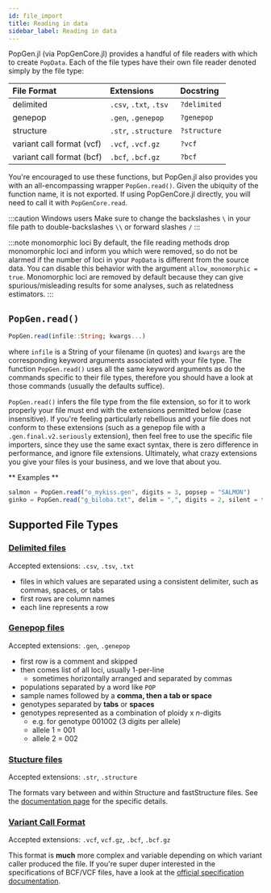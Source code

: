 ```yaml
---
id: file_import
title: Reading in data
sidebar_label: Reading in data
---
```


PopGen.jl (via PopGenCore.jl) provides a handful of file readers with which to create `PopData`. Each of the file types have their own file reader denoted simply by the file type:

| File Format         | Extensions             | Docstring     |
| :------------------ | :--------------------- | :------------ |
| delimited           | `.csv`, `.txt`, `.tsv` | `?delimited`  |
| genepop             | `.gen`, `.genepop`     | `?genepop`    |
| structure           | `.str`, `.structure`   | `?structure`  |
| variant call format (vcf) | `.vcf`, `.vcf.gz`| `?vcf`  |
| variant call format (bcf) | `.bcf`, `.bcf.gz`| `?bcf`  |

You're encouraged to use these functions, but PopGen.jl also provides you with an all-encompassing wrapper  `PopGen.read()`. Given the ubiquity of the function name, it is not exported. If using PopGenCore.jl directly, you will need to call it with `PopGenCore.read`.

:::caution Windows users
Make sure to change the backslashes `\` in your file path to double-backslashes `\\` or forward slashes `/` 
:::

:::note monomorphic loci
By default, the file reading methods drop monomorphic loci and inform you which were removed, so do not be alarmed if the number of loci in your `PopData` is different from the source data. You can disable this
behavior with the argument `allow_monomorphic = true`. Monomorphic loci are removed by default because they
can give spurious/misleading results for some analyses, such as relatedness estimators.
:::

## `PopGen.read()`

```julia
PopGen.read(infile::String; kwargs...)
```

where `infile` is a String of your filename (in quotes) and `kwargs` are the corresponding keyword arguments associated with your file type. The function `PopGen.read()` uses all the same keyword arguments as do the commands specific to their file types, therefore you should have a look at those commands (usually the defaults suffice).

`PopGen.read()` infers the file type from the file extension, so for it to work properly your file must end with the extensions permitted below (case insensitive). If you're feeling particularly rebellious and your file does not conform to these extensions (such as a genepop file with a `.gen.final.v2.seriously` extension), then feel free to use the specific file importers, since they use the same exact syntax, there is zero difference in performance, and ignore file extensions. Ultimately, what crazy extensions you give your files is your business, and we love that about you.

** Examples **
```julia
salmon = PopGen.read("o_mykiss.gen", digits = 3, popsep = "SALMON")
ginko = PopGen.read("g_biloba.txt", delim = ",", digits = 2, silent = true)
```

## Supported File Types

### [Delimited files](delimited.md)

Accepted extensions: `.csv`, `.tsv`, `.txt`

- files in which values are separated using a consistent delimiter, such as commas, spaces, or tabs
- first rows are column names
- each line represents a row


### [Genepop files](genepop.md)

Accepted extensions: `.gen`, `.genepop`

- first row is a comment and skipped
- then comes list of all loci, usually 1-per-line
  - sometimes horizontally arranged and separated by commas
- populations separated by a word like `POP`
- sample names followed by a **comma, then a tab or space**
- genotypes separated by **tabs** or **spaces**
- genotypes represented as a combination of ploidy x _n_-digits
	- e.g. for genotype 001002 (3 digits per allele)
	- allele 1 = 001
	- allele 2 = 002


### [Stucture files](structure.md)

Accepted extensions: `.str`, `.structure`

The formats vary between and within Structure and fastStructure files. See the [documentation page](structure.md)
for the specific details. 


### [Variant Call Format](variantcall.md)

Accepted extensions: `.vcf`, `vcf.gz`, `.bcf`, `.bcf.gz`

This format is **much** more complex and variable depending on which variant caller produced the file. If you're super duper interested in the specifications of BCF/VCF files, have a look at the [official specification documentation](http://samtools.github.io/hts-specs/VCFv4.3.pdf).
